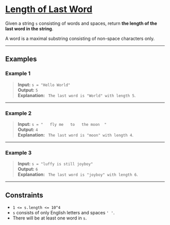 # [Length of Last Word](https://leetcode.com/problems/length-of-last-word/)

Given a string `s` consisting of words and spaces, return **the length of the last word in the string**.

A word is a maximal substring consisting of non-space characters only.

---

## Examples

### Example 1
> **Input:**   `s = "Hello World"`    
> **Output:**   `5`    
> **Explanation:**  ` The last word is "World" with length 5`.  

---

### Example 2
> **Input:**   `s = "   fly me   to   the moon  "`   
> **Output:**   `4`   
> **Explanation:**   ` The last word is "moon" with length 4`.  

---

### Example 3
> **Input:**   `s = "luffy is still joyboy"`    
> **Output:**   `6`    
> **Explanation:**   ` The last word is "joyboy" with length 6`.  

---

## Constraints
- `1 <= s.length <= 10^4`
- `s` consists of only English letters and spaces `' '`.
- There will be at least one word in `s`.
